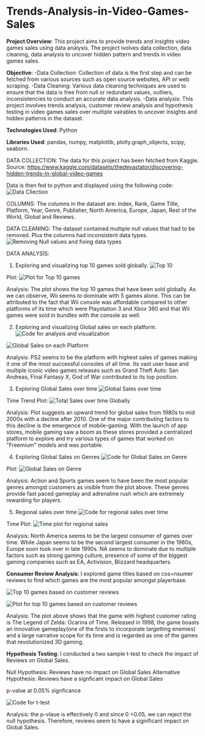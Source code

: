 # Trends-Analysis-in-Video-Games-Sales

**Project Overview**: This project aims to provide trends and insights video games sales using data analysis. The project ivolves data collection, data cleaning, data analysis to uncover hidden pattern and trends in video games sales. 

**Objective**: 
-Data Collection: Collection of data is the first step and can be fetched from various sources such as open source websites, API or web scraping.
-Data Cleaning: Various data cleaning techniques are used to ensure that the data is free from null or redundant values, outliers, inconsistencies to conduct an accurate data analysis. 
-Data analysis: This project involves trends analysis, customer review analysis and hypothesis testing in video games sales over multiple vairables to uncover insights and hidden patterns in the dataset.

**Technologies Used**: Python

**Libraries Used**: pandas, numpy, matplotlib, plotly.graph_objects, scipy, seaborn.


DATA COLLECTION:
The data for this project has been fetched from Kaggle. Source: https://www.kaggle.com/datasets/thedevastator/discovering-hidden-trends-in-global-video-games

Data is then fed to python and displayed using the following code:
![Data Cllection](https://github.com/suhani9610/Trends-Analysis-in-Video-Games-Sales/blob/main/Screen%20Shot%202023-12-11%20at%209.44.57%20PM.png)

COLUMNS: The columns in the dataset are: Index, Rank, Game Title, Platform, Year, Genre, Publisher, North America,
Europe, Japan, Rest of the World, Global and Reviews. 

DATA CLEANING:
The dataset contained multiple null values that had to be removed. Plus the columns had inconsistent data types. 
![Removing Null values and fixing data types](https://github.com/suhani9610/Trends-Analysis-in-Video-Games-Sales/blob/Images/Screen%20Shot%202023-12-11%20at%209.46.14%20PM.png)

DATA ANALYSIS:
1. Exploring and visualizing top 10 games sold globally.
![Top 10](https://github.com/suhani9610/Trends-Analysis-in-Video-Games-Sales/blob/Images/code%203.png)

Plot:
![Plot for Top 10 games](https://github.com/suhani9610/Trends-Analysis-in-Video-Games-Sales/blob/Images/figure%201.png)

Analysis: The plot shows the top 10 games that have been sold globally. As we can observe, Wii seems to dominate with 5 games alone. This can be attributed to the fact that Wii console was affordable compared to other platforms of its time which were Playstation 3 and Xbox 360 and that Wii games were sold in bundles with the console as well.

2. Exploring and visualizing Global sales on each platform.
![Code for analysis and visualization](https://github.com/suhani9610/Trends-Analysis-in-Video-Games-Sales/blob/Images/code%204.png)

![Global Sales on each Platform](https://github.com/suhani9610/Trends-Analysis-in-Video-Games-Sales/blob/Images/figure%202.png)

Analysis: PS2 seems to be the platform with highest sales of games making it one of the most successful consoles of all time. Its vast user base and multiple iconic video games releases such as Grand Theft Auto: San Andreas, Final Fantasy X, God of War contributed to its top position. 

3. Exploring Global Sales over time
![Global Sales over time](https://github.com/suhani9610/Trends-Analysis-in-Video-Games-Sales/blob/Images/code%205.png)

Time Trend Plot:
![Total Sales over time Globally](https://github.com/suhani9610/Trends-Analysis-in-Video-Games-Sales/blob/Images/figure%203.png)

Analysis: Plot suggests an upward trend for global sales from 1980s to mid 2000s with a decline after 2010. One of the major contributing factors to this decline is the emergence of mobile-gaming. With the launch of app stores, mobile gaming saw a boom as these stores provided a centralized platform to explore and try various types of games that worked on "Freemium" models and was portable. 

4. Exploring Global Sales on Genres
![Code for Global Sales on Genre](https://github.com/suhani9610/Trends-Analysis-in-Video-Games-Sales/blob/Images/code%206.png)

Plot:
![Global Sales on Genre](https://github.com/suhani9610/Trends-Analysis-in-Video-Games-Sales/blob/Images/figure%204.png)

Analysis: Action and Sports games seem to have been the most popular genres amongst customers as visible from the plot above. These genres provide fast paced gameplay and adrenaline rush which are extremely rewarding for players. 

5. Regional sales over time
![Code for regional sales over time](https://github.com/suhani9610/Trends-Analysis-in-Video-Games-Sales/blob/Images/code%207.png)

Time Plot:
![Time plot for regional sales](https://github.com/suhani9610/Trends-Analysis-in-Video-Games-Sales/blob/Images/figure%206.png)

Analysis: North America seems to be the largest consumer of games over time. While Japan seems to be the second largest consumer in the 1980s, Europe soon took over in late 1990s. NA seems to dominate due to multiple factors such as  strong gaming culture, presence of some of the biggest gaming companies such as EA, Activision, Blizzard headquarters.  

**Consumer Review Analysis**:
I explored game titles based on cos=nsumer reviews to find which games are the most popular amongst playerbase. 

![Top 10 games based on customer reviews](https://github.com/suhani9610/Trends-Analysis-in-Video-Games-Sales/blob/Images/code%208.png)

![Plot for top 10 games based on customer reviews](https://github.com/suhani9610/Trends-Analysis-in-Video-Games-Sales/blob/Images/figure%205.png)

Analysis: The plot above shows that the game with highest customer rating is The Legend of Zelda: Ocarina of Time. Released in 1998, the game boasts an innovative gameplay(one of the firsts to incorporate targetting enemies) and a large narrative scope for its time and is regarded as one of the games that revolutionized 3D gaming. 

**Hypothesis Testing**:
I conducted a two sample t-test to check the impact of Reviews on Global Sales. 

Null Hypothesis: Reviews have no impact on Global Sales
Alternative Hypothesis: Reviews have a signficant impact on Global Sales

p-value at 0.05% signficance

![Code for t-test](https://github.com/suhani9610/Trends-Analysis-in-Video-Games-Sales/blob/Images/code%209.png)

Analysis: the p-vlaue is effectively 0 and since 0 <0.05, we can reject the null hypothesis. Therefore, reviews seem to have a significant impact on Global Sales. 
















